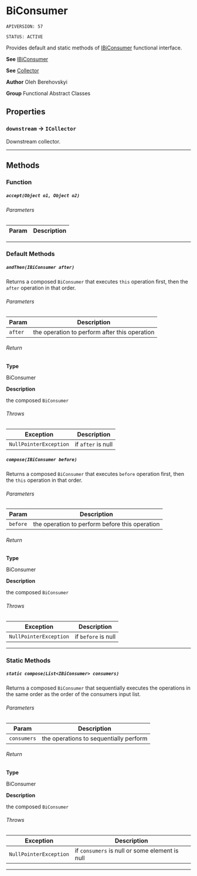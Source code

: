 # BiConsumer

`APIVERSION: 57`

`STATUS: ACTIVE`

Provides default and static methods of [IBiConsumer](/docs/Functional-Interfaces/IBiConsumer.md) functional interface.


**See** [IBiConsumer](/docs/Functional-Interfaces/IBiConsumer.md)


**See** [Collector](/docs/Functional-Abstract-Classes/Collector.md)


**Author** Oleh Berehovskyi


**Group** Functional Abstract Classes

## Properties

### `downstream` → `ICollector`


Downstream collector.

---
## Methods
### Function
##### `accept(Object o1, Object o2)`
###### Parameters
|Param|Description|
|---|---|

---
### Default Methods
##### `andThen(IBiConsumer after)`

Returns a composed `BiConsumer` that executes `this` operation first, then the `after` operation in that order.

###### Parameters
|Param|Description|
|---|---|
|`after`|the operation to perform after this operation|

###### Return

**Type**

BiConsumer

**Description**

the composed `BiConsumer`

###### Throws
|Exception|Description|
|---|---|
|`NullPointerException`|if `after` is null|

##### `compose(IBiConsumer before)`

Returns a composed `BiConsumer` that executes `before` operation first, then the `this` operation in that order.

###### Parameters
|Param|Description|
|---|---|
|`before`|the operation to perform before this operation|

###### Return

**Type**

BiConsumer

**Description**

the composed `BiConsumer`

###### Throws
|Exception|Description|
|---|---|
|`NullPointerException`|if `before` is null|

---
### Static Methods
##### `static compose(List<IBiConsumer> consumers)`

Returns a composed `BiConsumer` that sequentially executes the operations in the same order as the order of the consumers input list.

###### Parameters
|Param|Description|
|---|---|
|`consumers`|the operations to sequentially perform|

###### Return

**Type**

BiConsumer

**Description**

the composed `BiConsumer`

###### Throws
|Exception|Description|
|---|---|
|`NullPointerException`|if `consumers` is null or some element is null|

---
